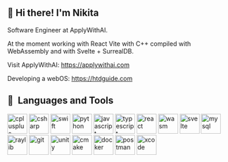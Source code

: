 ## 👋  Hi there! I'm Nikita
Software Engineer at ApplyWithAI.

At the moment working with React Vite with C++ compiled with WebAssembly and with Svelte + SurrealDB.

Visit ApplyWithAI: https://applywithai.com

Developing a webOS: https://htdguide.com




<h2> 🔨 &nbsp;Languages and Tools </h2>

<p align="left">
<img src="https://cdn.jsdelivr.net/gh/devicons/devicon@latest/icons/cplusplus/cplusplus-original.svg" alt="cplusplus" width="45" height="45"/>
<img src="https://cdn.jsdelivr.net/gh/devicons/devicon@latest/icons/csharp/csharp-original.svg" alt="csharp" width="45" height="45"/>
<img src="https://icon.icepanel.io/Technology/svg/Swift.svg" alt="swift" width="45" height="45"/>
<img src="https://icon.icepanel.io/Technology/svg/Python.svg" alt="python" width="45" height="45"/>
<img src="https://cdn.jsdelivr.net/gh/devicons/devicon@latest/icons/javascript/javascript-original.svg" alt="javascript" width="45" height="45"/>
<img src="https://icon.icepanel.io/Technology/svg/TypeScript.svg" alt="typescript" width="45" height="45"/>
<img src="https://cdn.jsdelivr.net/gh/devicons/devicon@latest/icons/react/react-original.svg" alt="react" width="45" height="45"/>
<img src="https://icon.icepanel.io/Technology/svg/WebAssembly.svg" alt="wasm" width="45" height="45"/>
<img src="https://icon.icepanel.io/Technology/svg/Svelte.svg" alt="svelte" width="45" height="45"/>
<img src="https://cdn.jsdelivr.net/gh/devicons/devicon@latest/icons/mysql/mysql-original-wordmark.svg" alt="mysql" width="45" height="45"/>
<img src="https://upload.wikimedia.org/wikipedia/commons/f/f4/Raylib_logo.png" alt="raylib" width="45" height="45"/>
<img src="https://cdn.jsdelivr.net/gh/devicons/devicon@latest/icons/git/git-original.svg" alt="git" width="45" height="45"/>
<img src="https://cdn.jsdelivr.net/gh/devicons/devicon@latest/icons/unity/unity-original.svg" alt="unity" width="45" height="45"/>
<img src="https://icon.icepanel.io/Technology/svg/CMake.svg" alt="cmake" width="45" height="45"/>
<img src="https://icon.icepanel.io/Technology/svg/Docker.svg" alt="docker" width="45" height="45"/>
<img src="https://icon.icepanel.io/Technology/svg/Postman.svg" alt="postman" width="45" height="45"/>


<img src="https://icon.icepanel.io/Technology/svg/Xcode.svg" alt="xcode" width="45" height="45"/>
</p>
